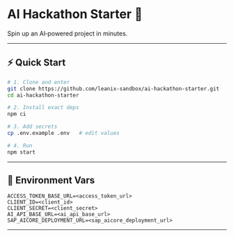 # AI Hackathon Starter 🚀

Spin up an AI‑powered project in minutes.

---

## ⚡ Quick Start

```bash
# 1. Clone and enter
git clone https://github.com/leanix-sandbox/ai-hackathon-starter.git
cd ai-hackathon-starter

# 2. Install exact deps
npm ci

# 3. Add secrets
cp .env.example .env   # edit values

# 4. Run
npm start
```

---

## 🔑 Environment Vars

```env
ACCESS_TOKEN_BASE_URL=<access_token_url>
CLIENT_ID=<client_id>
CLIENT_SECRET=<client_secret>
AI_API_BASE_URL=<ai_api_base_url>
SAP_AICORE_DEPLOYMENT_URL=<sap_aicore_deployment_url>
```

---
